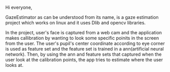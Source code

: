 Hi everyone,

GazeEstimator as can be understood from its name, is a gaze estimation project which works on linux and it uses Dlib and opencv libraries.

In the project, user's face is captured from a web cam and the application makes callibration by wanting to look some specific poinits in the screen from the user. The user's pupil's center coordinate according to eye corner is used as feature set and the feature set is trained in a ann(artificial neural network). Then, by using the ann and feature sets that captured when the user look at the calibration points, the app tries to estimate where the user looks at.  
